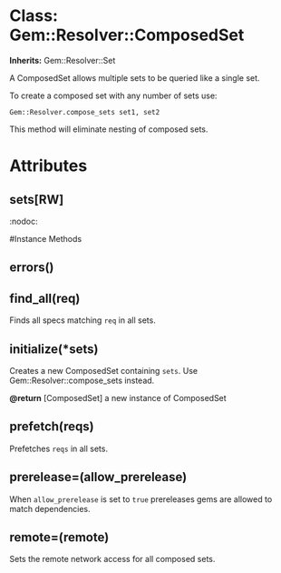 # Class: Gem::Resolver::ComposedSet
**Inherits:** Gem::Resolver::Set
    

A ComposedSet allows multiple sets to be queried like a single set.

To create a composed set with any number of sets use:

    Gem::Resolver.compose_sets set1, set2

This method will eliminate nesting of composed sets.


# Attributes
## sets[RW] [](#attribute-i-sets)
:nodoc:


#Instance Methods
## errors() [](#method-i-errors)

## find_all(req) [](#method-i-find_all)
Finds all specs matching `req` in all sets.

## initialize(*sets) [](#method-i-initialize)
Creates a new ComposedSet containing `sets`.  Use Gem::Resolver::compose_sets
instead.

**@return** [ComposedSet] a new instance of ComposedSet

## prefetch(reqs) [](#method-i-prefetch)
Prefetches `reqs` in all sets.

## prerelease=(allow_prerelease) [](#method-i-prerelease=)
When `allow_prerelease` is set to `true` prereleases gems are allowed to match
dependencies.

## remote=(remote) [](#method-i-remote=)
Sets the remote network access for all composed sets.

